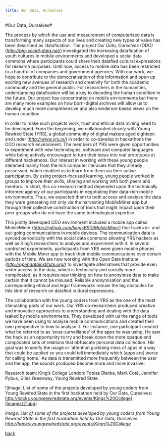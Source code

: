 ```yaml
---
title: Our Data, Ourselves
---
```


#Our Data, Ourselves#

The process by which the use and measurement of computerised data is transforming many aspects of our lives and creating new types of value has been described as ‘datafication’. The project _Our Data, Ourselves_ (ODO) (*http://big-social-data.net/*) investigated the increasing datafication of youth cultures in mobile environments and developed a social data commons where participants could share their datafied cultural expressions for research purposes. Until now, access to mobile data has been restricted to a handful of companies and government agencies. With our work, we hope to contribute to the democratisation of this information and open up exciting new avenues of research and creativity for both the academic community and the general public. For researchers in the humanities, understanding datafication will be a key to decoding the human condition in the future. Our project has concentrated on mobile environments but there are many more examples on how born-digital archives will allow us to develop much more comprehensive and also evidence-based views on the human condition.

In order to make such projects work, trust and ethical data mining need to be developed. From the beginning, we collaborated closely with Young Rewired State (YRS), a global community of digital makers aged eighteen and under (*http://www.yrs.io/*) in order to co-develop in hackathons the ODO research environment. The members of YRS were given opportunities to experiment with new technologies, software and computer languages while being actively encouraged to turn their ideas into real prototypes at different hackathons. Our interest in working with these young people stemmed mainly from the rich computer literacies that they already possessed, which enabled us to learn from them via their active participation. By using project-focused learning, young people worked in groups to improve their skills, sharing and working with both peers and mentors. In short, this co-research method depended upon the technically informed agency of our participants in negotiating their data-rich mobile environments. Thus, we expected them to both access and analyse the data they were generating not only via the harvesting MobileMiner app but through their collective construction of tools that might impact upon their peer groups who do not have the same technological expertise.  

This jointly developed ODO environment included a mobile app called MobileMiner (*https://github.com/kingsBSD/MobileMiner*) that tracks in- and out-going communications in mobile devices. The communication data is synced periodically with the social data commons allowing YRS hackers as well as King’s researchers to analyse and experiment with it. In several controlled experiments, participants from YRS were given mobile phones with the Mobile Miner app to track their mobile communications over certain periods of time. We are now working with the Open Data Institute (*http://opendatainstitute.org/*) to investigate alternatives that provide even wider access to the data, which is technically and socially more complicated, as it requires new thinking on how to anonymise data to make certain that it cannot be misused. Reliable anonymisation and the corresponding ethical and legal frameworks remain the big obstacles for this kind of research on datafied cultural expressions.

The collaboration with the young coders from YRS as the one of the most stimulating parts of our work. Our YRS co-researchers produced creative and innovative approaches to understanding and dealing with the data leaked by mobile environments. They developed with us the range of tools we have been using to analyse mobile communications and created their own perspective to how to analyse it. For instance, one participant created what he referred to as ‘sous-surveillance’ of the apps he was using. He saw the hack as an opportunity to try and break down the more opaque and complicated sets of relations that obfuscate personal data collection. His goal was to sonify the usage or ‘attention grabbing-ness of apps in a way that could be applied so you could tell immediately which [apps are] worse for calling home.’ As data is transmitted more frequently between the user and the app, the sounds produced become more and more invasive.

Research team: King’s College London: Tobias Blanke, Mark Coté, Jennifer Pybus, Giles Greenway; Young Rewired State.

![Image: List of some of the projects developed by young coders from Young Rewired State in the first hackathon held by Our Data, Ourselves: http://hacks.youngrewiredstate.org/events/Kings%20College](Images/21.jpg)

_Image: List of some of the projects developed by young coders from Young Rewired State in the first hackathon held by Our Data, Ourselves: http://hacks.youngrewiredstate.org/events/Kings%20College_

[back](./)